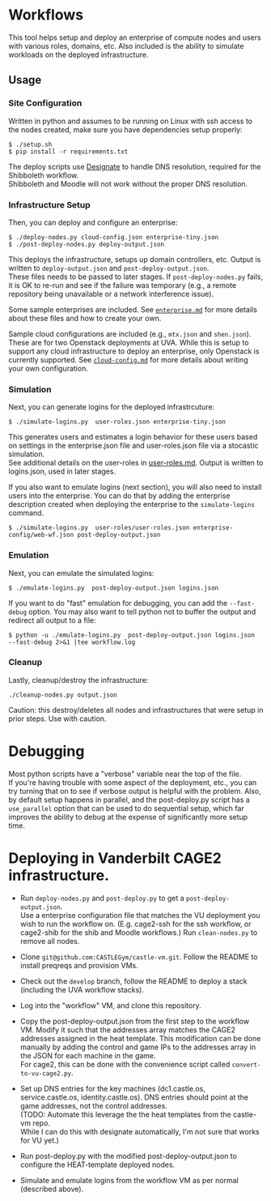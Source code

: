# Workflows 

This tool helps setup and deploy an enterprise of compute nodes and users with various roles, domains, etc.
Also included is the ability to simulate workloads on the deployed infrastructure.

## Usage


### Site Configuration

Written in python and assumes to be running on Linux with ssh access to the nodes created, make sure you have dependencies setup properly:

```
$ ./setup.sh
$ pip install -r requirements.txt
```

The deploy scripts use [Designate](https://docs.openstack.org/designate/latest/) to handle DNS resolution, required for the Shibboleth workflow.  
Shibboleth and Moodle will not work without the proper DNS resolution.


### Infrastructure Setup

Then, you can deploy and configure an enterprise:

```
$ ./deploy-nodes.py cloud-config.json enterprise-tiny.json
$ ./post-deploy-nodes.py deploy-output.json
```

This deploys the infrastructure, setups up domain controllers, etc.  Output is written to `deploy-output.json` and `post-deploy-output.json`.  
These files needs to be passed to later stages.
If `post-deploy-nodes.py` fails,  it is OK to re-run and see if the failure was temporary (e.g., a remote repository being unavailable or a network interference issue).

Some sample enterprises are included.  See [`enterprise.md`](./enterprise/enterprise.md) for more details about these
files and how to create your own.

Sample cloud configurations are included (e.g., `mtx.json` and `shen.json`).  These are for
two Openstack deployments at UVA.  While this is setup to support any cloud infrastructure to deploy an enterprise,
only Openstack is currently supported.  See [`cloud-config.md`](./cloud-config/cloud-config.md) for more details about writing
your own configuration.

### Simulation

Next, you can generate logins for the deployed infrastrcuture:

```
$ ./simulate-logins.py  user-roles.json enterprise-tiny.json
```

This generates users and estimates a login behavior for these users based on settings in the enterprise.json file
and user-roles.json file via a stocastic simulation.  
See additional details on the user-roles in [user-roles.md](./user-roles/user-roles.md).
Output is written to logins.json, used in later stages.

If you also want to emulate logins (next section), you will also need to install users into the enterprise.  You can do that by adding the enterprise description created when deploying the enterprise to the `simulate-logins` command.

```
$ ./simulate-logins.py  user-roles/user-roles.json enterprise-config/web-wf.json post-deploy-output.json
```


### Emulation

Next, you can emulate the simulated logins:

```
$ ./emulate-logins.py  post-deploy-output.json logins.json 
```

If you want to do "fast" emulation for debugging, you can add the ``--fast-debug`` option.  You may also want to tell python not to buffer the output and redirect all output to a file:

```
$ python -u ./emulate-logins.py  post-deploy-output.json logins.json  --fast-debug 2>&1 |tee workflow.log
```



### Cleanup

Lastly, cleanup/destroy the infrastructure:

```
./cleanup-nodes.py output.json
```

Caution:  this destroy/deletes all nodes and infrastructures that were setup in prior steps.  Use with caution.


# Debugging

Most python scripts have a "verbose" variable near the top of the file.  
If you're having trouble with some aspect of the deployment, etc., you can try turning that on to see if verbose output 
is helpful with the problem.  Also, by default setup happens in parallel, and the post-deploy.py script has a `use_parallel`
option that can be used to do sequential setup, which far improves the ability to debug at the expense of significantly more
setup time.


# Deploying in Vanderbilt CAGE2 infrastructure.

* Run `deploy-nodes.py` and `post-deploy.py` to get a `post-deploy-output.json`.  
Use a enterprise configuration file that matches the VU deployment you wish to run the workflow on.
(E.g. cage2-ssh for the ssh workflow, or cage2-shib for the shib and Moodle workflows.)
Run `clean-nodes.py` to remove all nodes.

* Clone `git@github.com:CASTLEGym/castle-vm.git`.  Follow the README to install preqreqs and provision VMs.  

* Check out the `develop` branch, follow the README to deploy a stack (including the UVA workflow stacks).

* Log into the "workflow" VM, and clone this repository.

* Copy the post-deploy-output.json from the first step to the workflow VM.  Modify it such that the addresses 
array matches the CAGE2 addresses assigned in the heat template. This modification can be done manually
by adding the control and game IPs to the addresses array in the JSON for each machine in the game.  
For cage2, this can be done with the convenience script called `convert-to-vu-cage2.py`.


* Set up DNS entries for the key machines (dc1.castle.os, service.castle.os, identity.castle.os).  DNS 
entries should point at the game addresses, not the control addresses.  
(TODO: Automate this leverage the the heat templates from the castle-vm repo.  
While I can do this with designate automatically, I'm not sure that works for VU yet.)

* Run post-deploy.py with the modified post-deploy-output.json to configure the HEAT-template deployed nodes.  

* Simulate and emulate logins from the workflow VM as per normal (described above).
